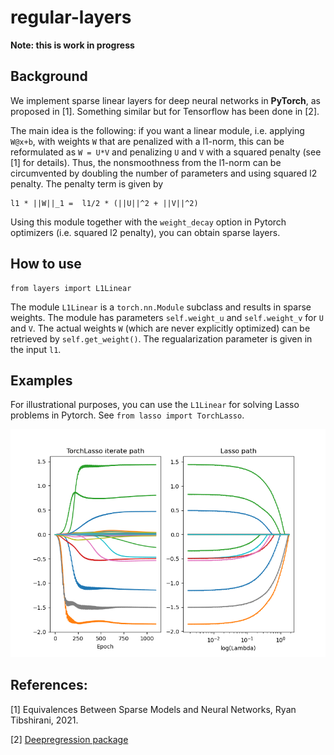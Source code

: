 # regular-layers

**Note: this is work in progress**

## Background

We implement sparse linear layers for deep neural networks in **PyTorch**, as proposed in [1]. Something similar but for Tensorflow has been done in [2].

The main idea is the following: if you want a linear module, i.e. applying  `W@x+b`,  with weights `W` that are penalized with a l1-norm, this can be reformulated as `W = U*V` and penalizing `U` and `V` with a squared penalty (see [1] for details). Thus, the nonsmoothness from the l1-norm can be circumvented by doubling the number of parameters and using squared l2 penalty. The penalty term is given by

	l1 * ||W||_1 =  l1/2 * (||U||^2 + ||V||^2)

Using this module together with the `weight_decay` option in Pytorch optimizers (i.e. squared l2 penalty), you can obtain sparse layers.

## How to use

	from layers import L1Linear

The module `L1Linear` is a `torch.nn.Module` subclass and results in sparse weights. The module has parameters `self.weight_u` and `self.weight_v` for `U` and `V`.
The actual weights `W` (which are never explicitly optimized) can be retrieved by `self.get_weight()`. The regualarization parameter is given in the input `l1`.

## Examples

For illustrational purposes, you can use the `L1Linear` for solving Lasso problems in Pytorch. See `from lasso import TorchLasso`.

<img src="data/path.png" width="600"/>

## References:

[1] Equivalences Between Sparse Models and Neural Networks, Ryan Tibshirani, 2021.

[2] [Deepregression package](https://github.com/neural-structured-additive-learning/deepregression/blob/main/inst/python/layers/lasso.py)
